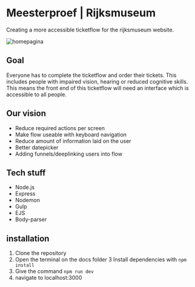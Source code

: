 # Meesterproef | Rijksmuseum
Creating a more accessible ticketflow for the rijksmuseum website.

![homepagina](https://user-images.githubusercontent.com/43436118/85109008-f4881000-b210-11ea-8924-f2e5904a3a6b.PNG)

## Goal
Everyone has to complete the ticketflow and order their tickets. This includes people with impaired vision, hearing or reduced cognitive skills.  This means the front end of this ticketflow will need an interface which is accessible to all people.

## Our vision
- Reduce required actions per screen
- Make flow useable with keyboard navigation
- Reduce amount of information laid on the user
- Better datepicker
- Adding funnels/deeplinking users into flow

## Tech stuff
- Node.js
- Express
- Nodemon
- Gulp
- EJS
- Body-parser

## installation
  1. Clone the repository
  2. Open the terminal on the docs folder
  3 Install dependencies with `npm install`
  3. Give the command `npm run dev`
  4. navigate to localhost:3000

